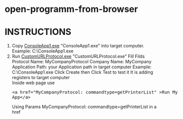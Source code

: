 # open-programm-from-browser


# INSTRUCTIONS


1. Copy <a href="ConsoleApp1.exe" >ConsoleApp1.exe</a> "ConsoleApp1.exe" into target computer. Example: C:\ConsoleApp1.exe
2. Run  <a href="CustomURLProtocol.exe" >CustomURLProtocol.exe</a> "CustomURLProtocol.exe"
    Fill Filds 
    Protocol Name: MyCompanyProtocol
    Company Name: MyCompany
    Application Path: your Application path in target computer Example: C:\ConsoleApp1.exe
    Click Create then Click Test to test it
    It is adding registers to target computer  
    Inside web page use  
    <xmp><a href="MyCompanyProtocol: commandtype=getPrinterList" >Run My App</a></xmp>
    Using Params  MyCompanyProtocol: commandtype=getPrinterList 
    in a href